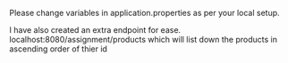 Please change variables in application.properties as per your local setup.

I have also created an extra endpoint for ease.
localhost:8080/assignment/products which will list down the products in ascending order of thier id
